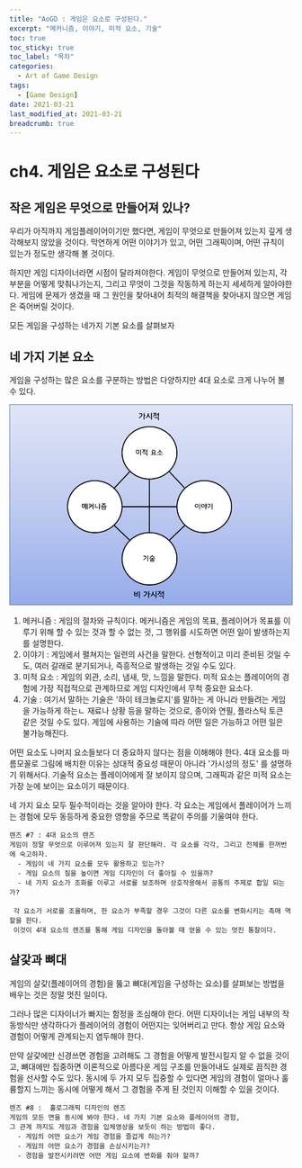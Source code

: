 ```yaml
---
title: "AoGD : 게임은 요소로 구성된다."
excerpt: "메커니즘, 이야기, 미적 요소, 기술"
toc: true
toc_sticky: true
toc_label: "목차"
categories:
  - Art of Game Design
tags:
  - [Game Design]
date: 2021-03-21
last_modified_at: 2021-03-21
breadcrumb: true
---
```


# ch4. 게임은 요소로 구성된다

## 작은 게임은 무엇으로 만들어져 있나?

  우리가 아직까지 게임플레이어이기만 했다면, 게임이 무엇으로 만들어져 있는지 깊게 생각해보지 않았을 것이다. 막연하게 어떤 이야기가 있고, 어떤 그래픽이며, 어떤 규칙이 있는가 정도만 생각해 볼 것이다.

  하지만 게임 디자이너라면 시점이 달라져야한다. 게임이 무엇으로 만들어져 있는지, 각 부분을 어떻게 맞춰나가는지, 그리고 무엇이 그것을 작동하게 하는지 세세하게 알아야한다. 게임에 문제가 생겼을 때 그 원인을 찾아내어 최적의 해결책을 찾아내지 않으면 게임은 죽어버릴 것이다.

  모든 게임을 구성하는 네가지 기본 요소를 살펴보자

## 네 가지 기본 요소

  게임을 구성하는 많은 요소를 구분하는 방법은 다양하지만 4대 요소로 크게 나누어 볼 수 있다.

![fourelement.png](/assets/images/posts/2021-03-21/fourelement.png)

1. 메커니즘 : 게임의 절차와 규칙이다. 메커니즘은 게임의 목표, 플레이어가 목표를 이루기 위해 할 수 있는 것과 할 수 없는 것, 그 행위를 시도하면 어떤 일이 발생하는지를 설명한다.
2. 이야기 : 게임에서 펼쳐지는 일련의 사건을 말한다. 선형적이고 미리 준비된 것일 수도, 여러 갈래로 분기되거나, 즉흥적으로 발생하는 것일 수도 있다. 
3. 미적 요소 : 게임의 외관, 소리, 냄새, 맛, 느낌을 말한다. 미적 요소는 플레이어의 경험에 가장 직접적으로 관계하므로 게임 디자인에서 무척 중요한 요소다.
4. 기술 : 여기서 말하는 기술은 '하이 테크놀로지'를 말하는 게 아니라 만들려는 게임을 가능하게 하는ㄴ 재료나 상황 등을 말하는 것으로, 종이와 연필, 플라스틱 토큰 같은 것일 수도 있다. 게임에 사용하는 기술에 따라 어떤 일은 가능하고 어떤 일은 불가능해진다.

  어떤 요소도 나머지 요소들보다 더 중요하지 않다는 점을 이해해야 한다. 4대 요소를 마름모꼴로 그림에 배치한 이유는 상대적 중요성 때문이 아니라 '가시성의 정도' 를 설명하기 위해서다. 기술적 요소는 플레이어에게 잘 보이지 않으며, 그래픽과 같은 미적 요소는 가장 눈에 보이는 요소이기 때문이다.

  네 가지 요소 모두 필수적이라는 것을 알아야 한다. 각 요소는 게임에서 플레이어가 느끼는 경험에 모두 동등하게 중요한 영향을 주므로 똑같이 주의를 기울여야 한다.
~~~
렌즈 #7 : 4대 요소의 렌즈
게임이 정말 무엇으로 이루어져 있는지 잘 판단해라. 각 요소를 각각, 그리고 전체를 한꺼번에 숙고하자.
  - 게임이 네 가지 요소를 모두 활용하고 있는가?
  - 게임 요소의 질을 높이면 게임 디자인이 더 좋아질 수 있을까?
  - 네 가지 요소가 조화를 이루고 서로를 보조하며 상호작용해서 공통의 주제로 합일 되는가?

 각 요소가 서로를 조율하며, 한 요소가 부족할 경우 그것이 다른 요소를 변화시키는 촉매 역할을 한다.
 이것이 4대 요소의 렌즈를 통해 게임 디자인을 돌아볼 때 얻을 수 있는 멋진 통찰이다.
 ~~~

## 살갗과 뼈대

  게임의 살갗(플레이어의 경험)을 뚫고 뼈대(게임을 구성하는 요소)를 살펴보는 방법을 배우는 것은 정말 멋진 일이다.

  그러나 많은 디자이너가 빠지는 함정을 조심해야 한다. 어떤 디자이너는 게임 내부의 작동방식만 생각하다가 플레이어의 경험이 어떤지는 잊어버리고 만다. 항상 게임 요소와 경험이 어떻게 관계되는지 염두해야 한다.

 만약 살갗에만 신경쓰면 경험을 고려해도 그 경험을 어떻게 발전시킬지 알 수 없을 것이고, 뼈대에만 집중하면 이론적으로 아름다운 게임 구조를 만들어내도 실제로 끔직한 경험을 선사할 수도 있다. 동시에 두 가지 모두 집중할 수 있다면 게임의 경험이 얼마나 훌륭할지 느끼는 동시에 어떻게 해서 그 경험을 주게 된 것인지 이해할 수 있을 것이다.

~~~
렌즈 #8 :  홀로그래픽 디자인의 렌즈
게임의 모든 면을 동시에 봐야 한다. 네 가지 기본 요소와 플레이어의 경험, 
그 관계 까지도 게임과 경험을 입체영상을 보듯이 하는 방법이 좋다.
  - 게임의 어떤 요소가 게임 경험을 즐겁게 하는가?
  - 게임의 어떤 요소가 경험을 손상시키는가?
  - 경험을 발전시키려면 어떤 게임 요소에 변화를 줘야 할까?
~~~